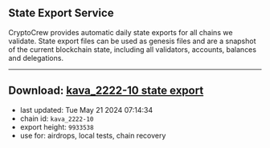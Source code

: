 ## State Export Service
CryptoCrew provides automatic daily state exports for all chains we validate. State export files can be used as genesis files and are a snapshot of the current blockchain state, including all validators, accounts, balances and delegations.

---
**Download: [kava_2222-10 state export](https://dl-eu2.ccvalidators.com/SERVICE/kava/kava_2222-10_export_9933538.json)**
---

- last updated: Tue May 21 2024 07:14:34
- chain id: `kava_2222-10`
- export height: `9933538`
- use for: airdrops, local tests, chain recovery
